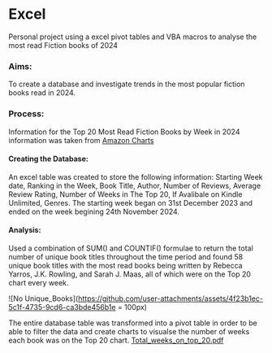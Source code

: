 # Excel
Personal project using a excel pivot tables and VBA macros to analyse the most read Fiction books of 2024

### Aims:
To create a database and investigate trends in the most popular fiction books read in 2024. 

### Process:
Information for the Top 20 Most Read Fiction Books by Week in 2024 information was taken from [Amazon Charts](https://www.amazon.com/charts/2024-01-07/mostread/fiction?ref=chrt_bk_nav_fwd)

#### Creating the Database:
An excel table was created to store the following information: Starting Week date, Ranking in the Week, Book Title, Author, Number of Reviews, Average Review Rating, Number of Weeks in The Top 20, If Avalibale on Kindle Unlimited, Genres. The starting week began on 31st December 2023 and ended on the week begining 24th November 2024. 

#### Analysis:
Used a combination of SUM() and COUNTIF() formulae to return the total number of unique book titles throughout the time period and found 58 unique book titles with the most read books being written by Rebecca Yarros, J.K. Rowling, and Sarah J. Maas, all of which were on the Top 20 chart every week.

![No Unique_Books](https://github.com/user-attachments/assets/4f23b1ec-5c1f-4735-9cd6-ca3bde456b1e = 100px)

The entire database table was transformed into a pivot table in order to be able to filter the data and create charts to visualse the number of weeks each book was on the Top 20 chart.
[Total_weeks_on_top_20.pdf](https://github.com/user-attachments/files/18026989/Total_weeks_on_top_20.pdf)





